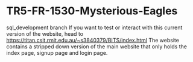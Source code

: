 # TR5-FR-1530-Mysterious-Eagles
sql_development branch
If you want to test or interact with this current version of the website, head to https://titan.csit.rmit.edu.au/~s3840379/BITS/index.html
The website contains a stripped down version of the main website that only holds the index page, signup page and login page.
